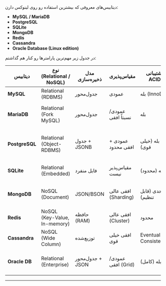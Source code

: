 
دیتابیس‌های معروفی که بیشترین استفاده رو روی لینوکس دارن:

* **MySQL / MariaDB**
* **PostgreSQL**
* **SQLite**
* **MongoDB**
* **Redis**
* **Cassandra**
* **Oracle Database (Linux edition)**

در جدول زیر مهم‌ترین پارامترها رو کنار هم گذاشتم:

| دیتابیس        | نوع (Relational / NoSQL)     | مدل ذخیره‌سازی   | مقیاس‌پذیری          | پشتیبانی ACID        | زبان کوئری        | سرعت (خواندن/نوشتن)             | کاربرد رایج                    | لایسنس             | مصرف منابع      |
| -------------- | ---------------------------- | ---------------- | -------------------- | -------------------- | ----------------- | ------------------------------- | ------------------------------ | ------------------ | --------------- |
| **MySQL**      | Relational (RDBMS)           | جدول‌محور        | عمودی                | بله (InnoDB)         | SQL               | متوسط/خوب                       | وب‌سایت‌ها، اپلیکیشن‌ها        | GPL / تجاری        | متوسط           |
| **MariaDB**    | Relational (Fork MySQL)      | جدول‌محور        | عمودی/نسبتاً افقی    | بله                  | SQL               | کمی سریع‌تر از MySQL            | جایگزین آزاد MySQL             | GPL                | متوسط           |
| **PostgreSQL** | Relational (Object-RDBMS)    | جدول + JSONB     | عمودی + افقی محدود   | بله (خیلی قوی)       | SQL + JSON        | کمی کندتر از MySQL ولی پایدارتر | سیستم‌های مالی، پیچیده         | PostgreSQL License | متوسط تا زیاد   |
| **SQLite**     | Relational (Embedded)        | فایل منفرد       | مقیاس‌پذیر نیست      | بله (محدود)          | SQL               | سریع برای حجم کم                | موبایل، اپلیکیشن سبک           | Public Domain      | کم              |
| **MongoDB**    | NoSQL (Document)             | JSON/BSON        | افقی عالی (Sharding) | تا حدی (قابل تنظیم)  | MQL (Mongo Query) | عالی در خواندن/نوشتن زیاد       | اپلیکیشن‌های Big Data، وب مدرن | SSPL               | متوسط تا زیاد   |
| **Redis**      | NoSQL (Key-Value, In-memory) | حافظه (RAM)      | افقی عالی (Cluster)  | محدود                | دستورات خاص       | بسیار سریع                      | Cache، Queue، Real-time        | BSD                | زیاد (RAM محور) |
| **Cassandra**  | NoSQL (Wide Column)          | توزیع‌شده        | افقی خیلی قوی        | Eventual Consistency | CQL (شبیه SQL)    | بهینه برای نوشتن                | Big Data، IoT                  | Apache License     | زیاد            |
| **Oracle DB**  | Relational (Enterprise)      | جدول‌محور + JSON | عمودی/افقی (Grid)    | بله (کامل)           | SQL / PL/SQL      | بسیار پایدار ولی سنگین          | سازمانی، بانکی                 | تجاری              | زیاد            |

---


